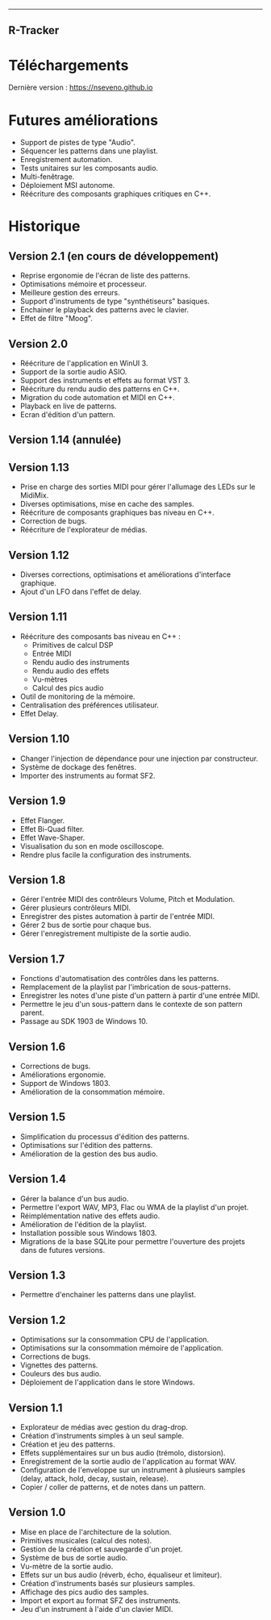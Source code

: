 ﻿---
R-Tracker
---

# Téléchargements
Dernière version : https://nseveno.github.io

# Futures améliorations
 - Support de pistes de type "Audio".
 - Séquencer les patterns dans une playlist.
 - Enregistrement automation.
 - Tests unitaires sur les composants audio.
 - Multi-fenêtrage.
 - Déploiement MSI autonome.
 - Réécriture des composants graphiques critiques en C++.
 
# Historique

## Version 2.1 (en cours de développement)
 - Reprise ergonomie de l'écran de liste des patterns.
 - Optimisations mémoire et processeur.
 - Meilleure gestion des erreurs.
 - Support d'instruments de type "synthétiseurs" basiques.
 - Enchainer le playback des patterns avec le clavier.
 - Effet de filtre "Moog".

## Version 2.0
 - Réécriture de l'application en WinUI 3.
 - Support de la sortie audio ASIO.
 - Support des instruments et effets au format VST 3.
 - Réécriture du rendu audio des patterns en C++.
 - Migration du code automation et MIDI en C++.
 - Playback en live de patterns.
 - Ecran d'édition d'un pattern.

## Version 1.14 (annulée) 

## Version 1.13
 - Prise en charge des sorties MIDI pour gérer l'allumage des LEDs sur le MidiMix. 
 - Diverses optimisations, mise en cache des samples.
 - Réécriture de composants graphiques bas niveau en C++.
 - Correction de bugs.
 - Réécriture de l'explorateur de médias.

## Version 1.12
 - Diverses corrections, optimisations et améliorations d'interface graphique.
 - Ajout d'un LFO dans l'effet de delay.

## Version 1.11
 - Réécriture des composants bas niveau en C++ :
     - Primitives de calcul DSP
     - Entrée MIDI
     - Rendu audio des instruments
     - Rendu audio des effets
     - Vu-mètres
     - Calcul des pics audio
 - Outil de monitoring de la mémoire.
 - Centralisation des préférences utilisateur.
 - Effet Delay.

## Version 1.10
 - Changer l'injection de dépendance pour une injection par constructeur.
 - Système de dockage des fenêtres.
 - Importer des instruments au format SF2.

## Version 1.9
 - Effet Flanger.
 - Effet Bi-Quad filter.
 - Effet Wave-Shaper.
 - Visualisation du son en mode oscilloscope.
 - Rendre plus facile la configuration des instruments.

## Version 1.8
 - Gérer l'entrée MIDI des contrôleurs Volume, Pitch et Modulation.
 - Gérer plusieurs contrôleurs MIDI.
 - Enregistrer des pistes automation à partir de l'entrée MIDI.
 - Gérer 2 bus de sortie pour chaque bus.
 - Gérer l'enregistrement multipiste de la sortie audio.
 
## Version 1.7
 - Fonctions d'automatisation des contrôles dans les patterns.
 - Remplacement de la playlist par l'imbrication de sous-patterns.
 - Enregistrer les notes d'une piste d'un pattern à partir d'une entrée MIDI.
 - Permettre le jeu d'un sous-pattern dans le contexte de son pattern parent.
 - Passage au SDK 1903 de Windows 10.

## Version 1.6
 - Corrections de bugs.
 - Améliorations ergonomie.
 - Support de Windows 1803.
 - Amélioration de la consommation mémoire.
 
## Version 1.5
 - Simplification du processus d'édition des patterns.
 - Optimisations sur l'édition des patterns.
 - Amélioration de la gestion des bus audio.

## Version 1.4
 - Gérer la balance d'un bus audio.
 - Permettre l'export WAV, MP3, Flac ou WMA de la playlist d'un projet.
 - Réimplémentation native des effets audio.
 - Amélioration de l'édition de la playlist.
 - Installation possible sous Windows 1803.
 - Migrations de la base SQLite pour permettre l'ouverture des projets dans de futures versions.
 
## Version 1.3
 - Permettre d'enchainer les patterns dans une playlist.
 
## Version 1.2
 - Optimisations sur la consommation CPU de l'application.
 - Optimisations sur la consommation mémoire de l'application.
 - Corrections de bugs.
 - Vignettes des patterns.
 - Couleurs des bus audio.
 - Déploiement de l'application dans le store Windows.

## Version 1.1
 - Explorateur de médias avec gestion du drag-drop.
 - Création d'instruments simples à un seul sample.
 - Création et jeu des patterns.
 - Effets supplémentaires sur un bus audio (trémolo, distorsion).
 - Enregistrement de la sortie audio de l'application au format WAV.
 - Configuration de l'enveloppe sur un instrument à plusieurs samples (delay, attack, hold, decay, sustain, release).
 - Copier / coller de patterns, et de notes dans un pattern.

## Version 1.0
 - Mise en place de l'architecture de la solution.
 - Primitives musicales (calcul des notes).
 - Gestion de la création et sauvegarde d'un projet.
 - Système de bus de sortie audio.
 - Vu-mètre de la sortie audio.
 - Effets sur un bus audio (réverb, écho, équaliseur et limiteur).
 - Création d'instruments basés sur plusieurs samples.
 - Affichage des pics audio des samples.
 - Import et export au format SFZ des instruments.
 - Jeu d'un instrument à l'aide d'un clavier MIDI.